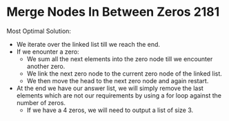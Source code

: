 # Merge Nodes In Between Zeros 2181
Most Optimal Solution:
- We iterate over the linked list till we reach the end.
- If we enounter a zero:
  - We sum all the next elements into the zero node till we encounter another zero.
  - We link the next zero node to the current zero node of the linked list.
  - We then move the head to the next zero node and again restart.
- At the end we have our answer list, we will simply remove the last elements which are not our requirements by using a for loop against the number of zeros.
  - If we have a 4 zeros, we will need to output a list of size 3.

